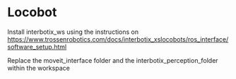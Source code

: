 # Locobot

Install interbotix_ws using the instructions on https://www.trossenrobotics.com/docs/interbotix_xslocobots/ros_interface/software_setup.html

Replace the moveit_interface folder and the interbotix_perception_folder within the workspace
